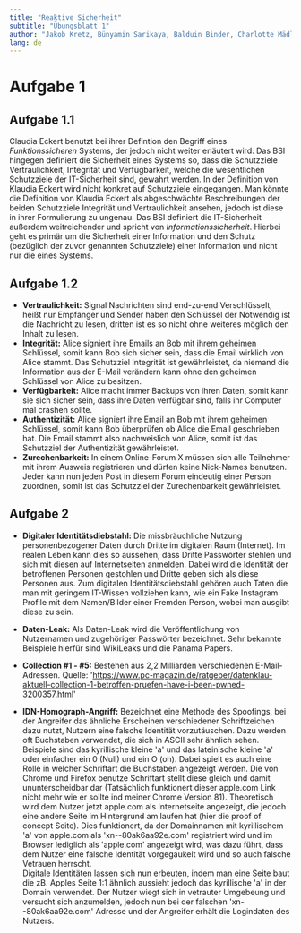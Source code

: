 ```yaml
---
title: "Reaktive Sicherheit"
subtitle: "Übungsblatt 1"
author: "Jakob Kretz, Bünyamin Sarikaya, Balduin Binder, Charlotte Mädler"
lang: de
---
```


# Aufgabe 1

## Aufgabe 1.1

Claudia Eckert benutzt bei ihrer Defintion den Begriff eines *Funktionssicheren* Systems, der jedoch nicht weiter erläutert wird. Das BSI hingegen definiert die Sicherheit eines Systems so, dass die Schutzziele Vertraulichkeit, Integrität und Verfügbarkeit, welche die wesentlichen Schutzziele der IT-Sicherheit sind, gewahrt werden. In der Definition von Klaudia Eckert wird nicht konkret auf Schutzziele eingegangen. Man könnte die Definition von Klaudia Eckert als abgeschwächte Beschreibungen der beiden Schutzziele Integrität und Vertraulichkeit ansehen, jedoch ist diese in ihrer Formulierung zu ungenau. Das BSI definiert die IT-Sicherheit außerdem weitreichender und spricht von *Informationssicherheit*. Hierbei geht es primär um die Sicherheit einer Information und den Schutz (bezüglich der zuvor genannten Schutzziele) einer Information und nicht nur die eines Systems.

## Aufgabe 1.2

- **Vertraulichkeit:** Signal Nachrichten sind end-zu-end Verschlüsselt, heißt nur Empfänger und Sender haben den Schlüssel der Notwendig ist die Nachricht zu lesen, dritten ist es so nicht ohne weiteres möglich den Inhalt zu lesen.
- **Integrität:** Alice signiert ihre Emails an Bob mit ihrem geheimen Schlüssel, somit kann Bob sich sicher sein, dass die Email wirklich von Alice stammt. Das Schutzziel Integrität ist gewährleistet, da niemand die Information aus der E-Mail verändern kann ohne den geheimen Schlüssel von Alice zu besitzen.
- **Verfügbarkeit:** Alice macht immer Backups von ihren Daten, somit kann sie sich sicher sein, dass ihre Daten verfügbar sind, falls ihr Computer mal crashen sollte.
- **Authentizität:** Alice signiert ihre Email an Bob mit ihrem geheimen Schlüssel, somit kann Bob überprüfen ob Alice die Email geschrieben hat. Die Email stammt also nachweislich von Alice, somit ist das Schutzziel der Authentizität gewährleistet.
- **Zurechenbarkeit:** In einem Online-Forum X müssen sich alle Teilnehmer mit ihrem Ausweis registrieren und dürfen keine Nick-Names benutzen. Jeder kann nun jeden Post in diesem Forum eindeutig einer Person zuordnen, somit ist das Schutzziel der Zurechenbarkeit gewährleistet.

## Aufgabe 2

- **Digitaler Identitätsdiebstahl:** Die missbräuchliche Nutzung personenbezogener Daten durch Dritte im digitalen Raum (Internet). Im realen Leben kann dies so aussehen, dass Dritte Passwörter stehlen und sich mit diesen auf Internetseiten anmelden. Dabei wird die Identität der betroffenen Personen gestohlen und Dritte geben sich als diese Personen aus. Zum digitalen Identitätsdiebstahl gehören auch Taten die man mit geringem IT-Wissen vollziehen kann, wie ein Fake Instagram Profile mit dem Namen/Bilder einer Fremden Person, wobei man ausgibt diese zu sein.
- **Daten-Leak:** Als Daten-Leak wird die Veröffentlichung von Nutzernamen und zugehöriger Passwörter bezeichnet. Sehr bekannte Beispiele hierfür sind WikiLeaks und die Panama Papers.
- **Collection #1 - #5:** Bestehen aus 2,2 Milliarden verschiedenen E-Mail-Adressen. Quelle: 'https://www.pc-magazin.de/ratgeber/datenklau-aktuell-collection-1-betroffen-pruefen-have-i-been-pwned-3200357.html'

- **IDN-Homograph-Angriff:** Bezeichnet eine Methode des Spoofings, bei der Angreifer das ähnliche Erscheinen verschiedener Schriftzeichen dazu nutzt, Nutzern eine falsche Identität vorzutäuschen. Dazu werden oft Buchstaben verwendet, die sich in ASCII sehr ähnlich sehen. Beispiele sind das kyrillische kleine 'a' und das lateinische kleine 'a' oder einfacher ein 0 (Null) und ein O (oh). Dabei spielt es auch eine Rolle in welcher Schriftart die Buchstaben angezeigt werden. Die von Chrome und Firefox benutze Schriftart stellt diese gleich und damit ununterscheidbar dar (Tatsächlich funktionert dieser apple.com Link nicht mehr wie er sollte ind meiner Chrome Version 81). Theoretisch wird dem Nutzer jetzt apple.com als Internetseite angezeigt, die jedoch eine andere Seite im Hintergrund am laufen hat (hier die proof of concept Seite). Dies funktionert, da der Domainnamen mit kyrillischem 'a' von apple.com als 'xn--80ak6aa92e.com' registriert wird und im Browser lediglich als 'apple.com' angezeigt wird, was dazu führt, dass dem Nutzer eine falsche Identität vorgegaukelt wird und so auch falsche Vetrauen herrscht.  
Digitale Identitäten lassen sich nun erbeuten, indem man eine Seite baut die zB. Apples Seite 1:1 ähnlich aussieht jedoch das kyrillische 'a' in der Domain verwendet. Der Nutzer wiegt sich in vetrauter Umgebeung und versucht sich anzumelden, jedoch nun bei der falschen 'xn--80ak6aa92e.com' Adresse und der Angreifer erhält die Logindaten des Nutzers.
